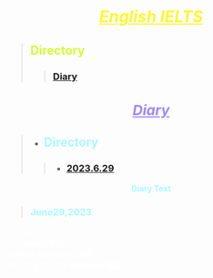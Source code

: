 # <font color="#fdf730"><center><ins>*****English IELTS*****<ins></center></font>
> ## <font color="#d0ff34">Directory<font>
>>### <font color="#0996ff">[Diary](#Diary)<font>
***<h3 id="Diary"><font color="#9f88fe"><center><ins>Diary<ins></center><font></h3>***<font color="#a9faff"><font>
---
> * ## <font color="#a9faff">Directory<font>
>>* ### <font color="#a9faff">[2023.6.29](#June29,2023)<font>
<font color="#a9faff"><center>**Diary Text**</center><font>
> <h3 id="June29,2023"><font color="#a9faff">June29,2023<font></h3><font color="#ffffff"><font>
To day I doing thes text.  
And **study学习** english  
**spoken language口语**  
Whant go to the **Germany德国**  


